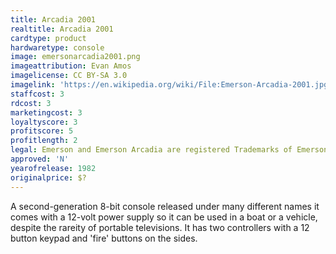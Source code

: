 ```yaml
---
title: Arcadia 2001
realtitle: Arcadia 2001
cardtype: product
hardwaretype: console
image: emersonarcadia2001.png
imageattribution: Evan Amos
imagelicense: CC BY-SA 3.0
imagelink: 'https://en.wikipedia.org/wiki/File:Emerson-Arcadia-2001.jpg'
staffcost: 3
rdcost: 3
marketingcost: 3
loyaltyscore: 3
profitscore: 5
profitlength: 2
legal: Emerson and Emerson Arcadia are registered Trademarks of Emerson Radio Corporation
approved: 'N'
yearofrelease: 1982
originalprice: $?
---
```


A second-generation 8-bit console released under many different names it comes with a 12-volt power supply so it can be used in a boat or a vehicle, despite the rareity of portable televisions. It has two controllers with a 12 button keypad and 'fire' buttons on the sides.
